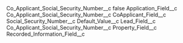 <?xml version="1.0" encoding="UTF-8"?>
<CustomMetadata xmlns="http://soap.sforce.com/2006/04/metadata" xmlns:xsi="http://www.w3.org/2001/XMLSchema-instance" xmlns:xsd="http://www.w3.org/2001/XMLSchema">
    <label>Co_Applicant_Social_Security_Number__c</label>
    <protected>false</protected>
    <values>
        <field>Application_Field__c</field>
        <value xsi:type="xsd:string">Co_Applicant_Social_Security_Number__c</value>
    </values>
    <values>
        <field>CoApplicant_Field__c</field>
        <value xsi:type="xsd:string">Social_Security_Number__c</value>
    </values>
    <values>
        <field>Default_Value__c</field>
        <value xsi:nil="true"/>
    </values>
    <values>
        <field>Lead_Field__c</field>
        <value xsi:type="xsd:string">Co_Applicant_Social_Security_Number__c</value>
    </values>
    <values>
        <field>Property_Field__c</field>
        <value xsi:nil="true"/>
    </values>
    <values>
        <field>Recorded_Information_Field__c</field>
        <value xsi:nil="true"/>
    </values>
</CustomMetadata>
